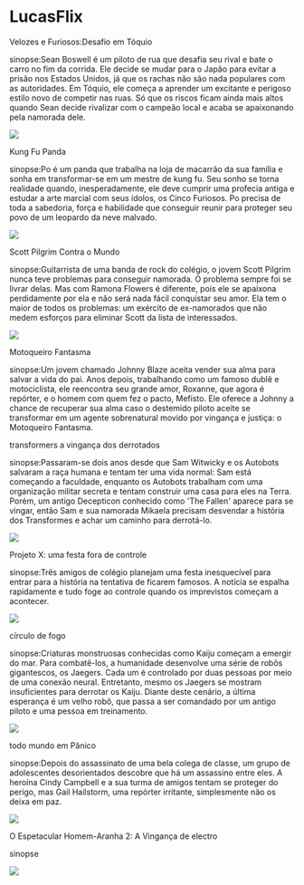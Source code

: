 # LucasFlix

Velozes e Furiosos:Desafio em Tóquio

sinopse:Sean Boswell é um piloto de rua que desafia seu rival e bate o carro no fim da corrida. Ele decide se mudar para o Japão para evitar a prisão nos Estados Unidos, já que os rachas não são nada populares com as autoridades. Em Tóquio, ele começa a aprender um excitante e perigoso estilo novo de competir nas ruas. Só que os riscos ficam ainda mais altos quando Sean decide rivalizar com o campeão local e acaba se apaixonando pela namorada dele.


![](https://media1.tenor.com/m/UssftmNBktsAAAAd/samuelbr1z-han-lue.gif)

Kung Fu Panda 

sinopse:Po é um panda que trabalha na loja de macarrão da sua família e sonha em transformar-se em um mestre de kung fu. Seu sonho se torna realidade quando, inesperadamente, ele deve cumprir uma profecia antiga e estudar a arte marcial com seus ídolos, os Cinco Furiosos. Po precisa de toda a sabedoria, força e habilidade que conseguir reunir para proteger seu povo de um leopardo da neve malvado.


![](https://media1.tenor.com/m/0h9KSreuctgAAAAd/kung-fu-panda.gif)

Scott Pilgrim Contra o Mundo 

sinopse:Guitarrista de uma banda de rock do colégio, o jovem Scott Pilgrim nunca teve problemas para conseguir namorada. O problema sempre foi se livrar delas. Mas com Ramona Flowers é diferente, pois ele se apaixona perdidamente por ela e não será nada fácil conquistar seu amor. Ela tem o maior de todos os problemas: um exército de ex-namorados que não medem esforços para eliminar Scott da lista de interessados.


![](https://media1.tenor.com/m/WPmsEDRsREIAAAAd/scott-pilgrim-vs-the-world-michael-cera.gif)


Motoqueiro Fantasma

sinopse:Um jovem chamado Johnny Blaze aceita vender sua alma para salvar a vida do pai. Anos depois, trabalhando como um famoso dublê e motociclista, ele reencontra seu grande amor, Roxanne, que agora é repórter, e o homem com quem fez o pacto, Mefisto. Ele oferece a Johnny a chance de recuperar sua alma caso o destemido piloto aceite se transformar em um agente sobrenatural movido por vingança e justiça: o Motoqueiro Fantasma.


transformers a vingança dos derrotados

sinopse:Passaram-se dois anos desde que Sam Witwicky e os Autobots salvaram a raça humana e tentam ter uma vida normal: Sam está começando a faculdade, enquanto os Autobots trabalham com uma organização militar secreta e tentam construir uma casa para eles na Terra. Porém, um antigo Decepticon conhecido como 'The Fallen' aparece para se vingar, então Sam e sua namorada Mikaela precisam desvendar a história dos Transformes e achar um caminho para derrotá-lo.

![](https://media1.tenor.com/m/-_u8zX8ybkkAAAAd/i%27m-here-optimus-prime.gif)

Projeto X: uma festa fora de controle

sinopse:Três amigos de colégio planejam uma festa inesquecível para entrar para a história na tentativa de ficarem famosos. A notícia se espalha rapidamente e tudo foge ao controle quando os imprevistos começam a acontecer.


![](https://media1.tenor.com/m/fvAsJCzA2skAAAAd/project-x-project.gif)

círculo de fogo

sinopse:Criaturas monstruosas conhecidas como Kaiju começam a emergir do mar. Para combatê-los, a humanidade desenvolve uma série de robôs gigantescos, os Jaegers. Cada um é controlado por duas pessoas por meio de uma conexão neural. Entretanto, mesmo os Jaegers se mostram insuficientes para derrotar os Kaiju. Diante deste cenário, a última esperança é um velho robô, que passa a ser comandado por um antigo piloto e uma pessoa em treinamento.


![](https://media1.tenor.com/m/3fI32ch1TooAAAAd/pacific-rim.gif)

todo mundo em Pânico

sinopse:Depois do assassinato de uma bela colega de classe, um grupo de adolescentes desorientados descobre que há um assassino entre eles. A heroína Cindy Campbell e a sua turma de amigos tentam se proteger do perigo, mas Gail Hailstorm, uma repórter irritante, simplesmente não os deixa em paz.


![](https://media1.tenor.com/m/C7_gXFFY9jwAAAAd/spooky-scary.gif)

O Espetacular Homem-Aranha 2: A Vingança de electro

sinopse 


![](https://media1.tenor.com/m/uatIhHZdX70AAAAC/spider-man-tasm2.gif)
